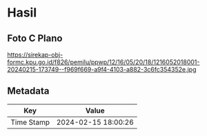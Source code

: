 # Hasil

## Foto C Plano

https://sirekap-obj-formc.kpu.go.id/f826/pemilu/ppwp/12/16/05/20/18/1216052018001-20240215-173749--f969f669-a9f4-4103-a882-3c6fc354352e.jpg


## Metadata

| Key        | Value               |
| ---------- | ------------------- |
| Time Stamp | 2024-02-15 18:00:26 |



